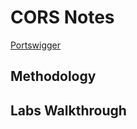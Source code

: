# CORS Notes

[Portswigger](https://portswigger.net/web-security/cors#what-is-cors-cross-origin-resource-sharing)

## Methodology

## Labs Walkthrough
